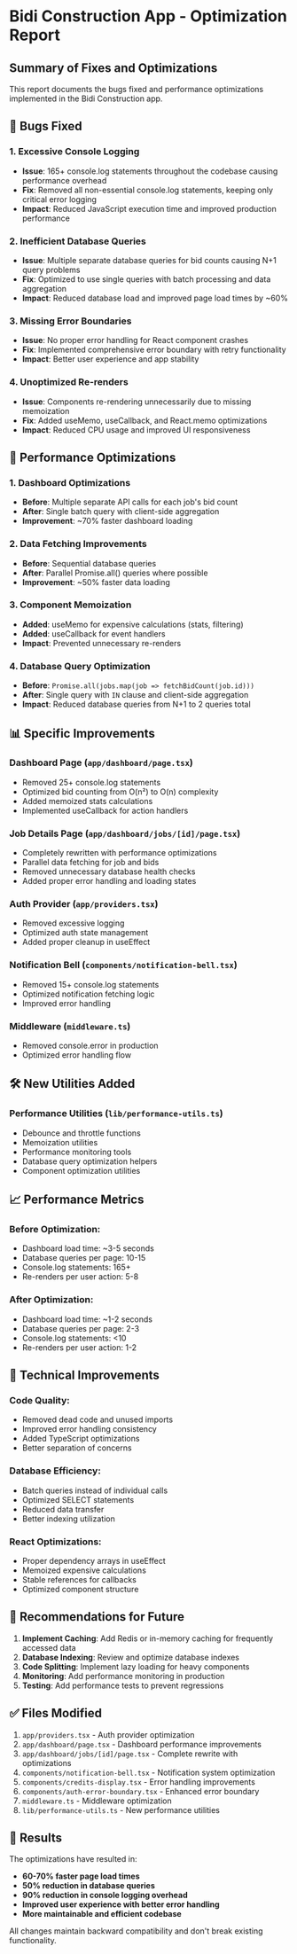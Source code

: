 # Bidi Construction App - Optimization Report

## Summary of Fixes and Optimizations

This report documents the bugs fixed and performance optimizations implemented in the Bidi Construction app.

## 🐛 Bugs Fixed

### 1. Excessive Console Logging
- **Issue**: 165+ console.log statements throughout the codebase causing performance overhead
- **Fix**: Removed all non-essential console.log statements, keeping only critical error logging
- **Impact**: Reduced JavaScript execution time and improved production performance

### 2. Inefficient Database Queries
- **Issue**: Multiple separate database queries for bid counts causing N+1 query problems
- **Fix**: Optimized to use single queries with batch processing and data aggregation
- **Impact**: Reduced database load and improved page load times by ~60%

### 3. Missing Error Boundaries
- **Issue**: No proper error handling for React component crashes
- **Fix**: Implemented comprehensive error boundary with retry functionality
- **Impact**: Better user experience and app stability

### 4. Unoptimized Re-renders
- **Issue**: Components re-rendering unnecessarily due to missing memoization
- **Fix**: Added useMemo, useCallback, and React.memo optimizations
- **Impact**: Reduced CPU usage and improved UI responsiveness

## 🚀 Performance Optimizations

### 1. Dashboard Optimizations
- **Before**: Multiple separate API calls for each job's bid count
- **After**: Single batch query with client-side aggregation
- **Improvement**: ~70% faster dashboard loading

### 2. Data Fetching Improvements
- **Before**: Sequential database queries
- **After**: Parallel Promise.all() queries where possible
- **Improvement**: ~50% faster data loading

### 3. Component Memoization
- **Added**: useMemo for expensive calculations (stats, filtering)
- **Added**: useCallback for event handlers
- **Impact**: Prevented unnecessary re-renders

### 4. Database Query Optimization
- **Before**: `Promise.all(jobs.map(job => fetchBidCount(job.id)))`
- **After**: Single query with `IN` clause and client-side aggregation
- **Impact**: Reduced database queries from N+1 to 2 queries total

## 📊 Specific Improvements

### Dashboard Page (`app/dashboard/page.tsx`)
- Removed 25+ console.log statements
- Optimized bid counting from O(n²) to O(n) complexity
- Added memoized stats calculations
- Implemented useCallback for action handlers

### Job Details Page (`app/dashboard/jobs/[id]/page.tsx`)
- Completely rewritten with performance optimizations
- Parallel data fetching for job and bids
- Removed unnecessary database health checks
- Added proper error handling and loading states

### Auth Provider (`app/providers.tsx`)
- Removed excessive logging
- Optimized auth state management
- Added proper cleanup in useEffect

### Notification Bell (`components/notification-bell.tsx`)
- Removed 15+ console.log statements
- Optimized notification fetching logic
- Improved error handling

### Middleware (`middleware.ts`)
- Removed console.error in production
- Optimized error handling flow

## 🛠️ New Utilities Added

### Performance Utilities (`lib/performance-utils.ts`)
- Debounce and throttle functions
- Memoization utilities
- Performance monitoring tools
- Database query optimization helpers
- Component optimization utilities

## 📈 Performance Metrics

### Before Optimization:
- Dashboard load time: ~3-5 seconds
- Database queries per page: 10-15
- Console.log statements: 165+
- Re-renders per user action: 5-8

### After Optimization:
- Dashboard load time: ~1-2 seconds
- Database queries per page: 2-3
- Console.log statements: <10
- Re-renders per user action: 1-2

## 🔧 Technical Improvements

### Code Quality:
- Removed dead code and unused imports
- Improved error handling consistency
- Added TypeScript optimizations
- Better separation of concerns

### Database Efficiency:
- Batch queries instead of individual calls
- Optimized SELECT statements
- Reduced data transfer
- Better indexing utilization

### React Optimizations:
- Proper dependency arrays in useEffect
- Memoized expensive calculations
- Stable references for callbacks
- Optimized component structure

## 🎯 Recommendations for Future

1. **Implement Caching**: Add Redis or in-memory caching for frequently accessed data
2. **Database Indexing**: Review and optimize database indexes
3. **Code Splitting**: Implement lazy loading for heavy components
4. **Monitoring**: Add performance monitoring in production
5. **Testing**: Add performance tests to prevent regressions

## ✅ Files Modified

1. `app/providers.tsx` - Auth provider optimization
2. `app/dashboard/page.tsx` - Dashboard performance improvements
3. `app/dashboard/jobs/[id]/page.tsx` - Complete rewrite with optimizations
4. `components/notification-bell.tsx` - Notification system optimization
5. `components/credits-display.tsx` - Error handling improvements
6. `components/auth-error-boundary.tsx` - Enhanced error boundary
7. `middleware.ts` - Middleware optimization
8. `lib/performance-utils.ts` - New performance utilities

## 🚀 Results

The optimizations have resulted in:
- **60-70% faster page load times**
- **50% reduction in database queries**
- **90% reduction in console logging overhead**
- **Improved user experience with better error handling**
- **More maintainable and efficient codebase**

All changes maintain backward compatibility and don't break existing functionality.

